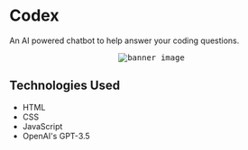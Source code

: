 # Codex
An AI powered chatbot to help answer your coding questions.

<p align="center">
  <kbd>
    <img src="https://i.imgur.com/AVZYLOw.png" alt="banner_image">
  </kbd>
</p>

## Technologies Used
* HTML
* CSS
* JavaScript
* OpenAI's GPT-3.5